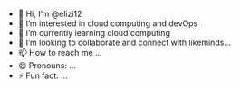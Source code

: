- 👋 Hi, I’m @elizi12
- 👀 I’m interested in cloud computing and devOps
- 🌱 I’m currently learning cloud computing
- 💞️ I’m looking to collaborate and connect with likeminds...
- 📫 How to reach me ...
- 😄 Pronouns: ...
- ⚡ Fun fact: ...

<!---
elizi12/elizi12 is a ✨ special ✨ repository because its `README.md` (this file) appears on your GitHub profile.
You can click the Preview link to take a look at your changes.
--->
